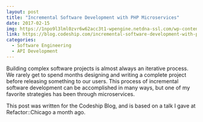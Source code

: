 ```yaml
---
layout: post
title: "Incremental Software Development with PHP Microservices"
date: 2017-02-15
img: https://1npo9l3lml0zvr6w62acc3t1-wpengine.netdna-ssl.com/wp-content/uploads/2017/02/xgsYmpW.png
link: https://blog.codeship.com/incremental-software-development-with-php-microservices/
categories:
  - Software Engineering
  - API Development
---
```

Building complex software projects is almost always an iterative process. We rarely get to spend months designing and writing a complete project before releasing something to our users. This process of incremental software development can be accomplished in many ways, but one of my favorite strategies has been through microservices.

This post was written for the Codeship Blog, and is based on a talk I gave at Refactor::Chicago a month ago.
